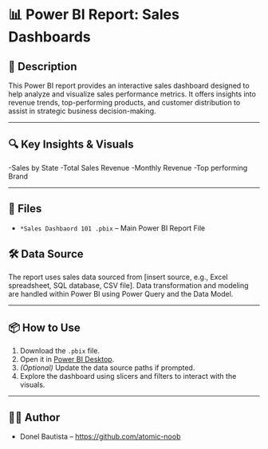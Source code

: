 # 📊 Power BI Report: Sales Dashboards

## 📝 Description
This Power BI report provides an interactive sales dashboard designed to help analyze and visualize sales performance metrics. It offers insights into revenue trends, top-performing products, and customer distribution to assist in strategic business decision-making.

---

## 🔍 Key Insights & Visuals
-Sales by State
-Total Sales Revenue
-Monthly Revenue
-Top performing Brand

---

## 📁 Files
- `*Sales Dashbaord 101 .pbix` – Main Power BI Report File

## 🛠 Data Source
The report uses sales data sourced from [insert source, e.g., Excel spreadsheet, SQL database, CSV file]. Data transformation and modeling are handled within Power BI using Power Query and the Data Model.

---

## 📦 How to Use
1.  Download the `.pbix` file.
2. Open it in [Power BI Desktop](https://powerbi.microsoft.com/desktop/).
3. *(Optional)* Update the data source paths if prompted.
4. Explore the dashboard using slicers and filters to interact with the visuals.
---

## 👨‍💻 Author
- Donel Bautista – https://github.com/atomic-noob

